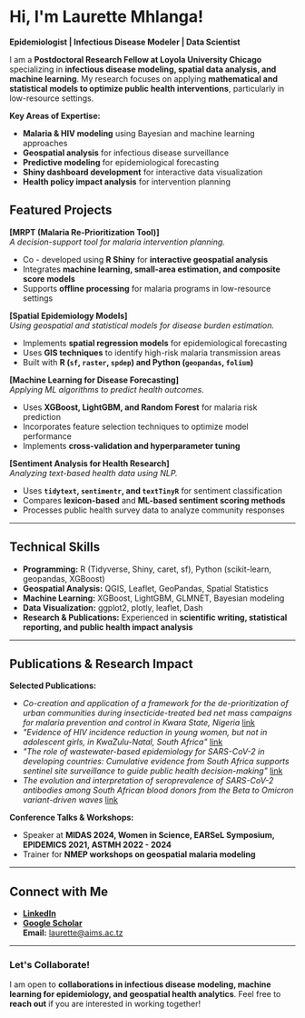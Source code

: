 # Hi, I'm Laurette Mhlanga!
**Epidemiologist | Infectious Disease Modeler | Data Scientist**

I am a **Postdoctoral Research Fellow at Loyola University Chicago** specializing in **infectious disease modeling, spatial data analysis, and machine learning**. My research focuses on applying **mathematical and statistical models to optimize public health interventions**, particularly in low-resource settings.

 **Key Areas of Expertise:**
- **Malaria & HIV modeling** using Bayesian and machine learning approaches
- **Geospatial analysis** for infectious disease surveillance
- **Predictive modeling** for epidemiological forecasting
- **Shiny dashboard development** for interactive data visualization
- **Health policy impact analysis** for intervention planning

## Featured Projects

 **[MRPT (Malaria Re-Prioritization Tool)]**  
_A decision-support tool for malaria intervention planning._  
- Co - developed using **R Shiny** for **interactive geospatial analysis**
- Integrates **machine learning, small-area estimation, and composite score models**
- Supports **offline processing** for malaria programs in low-resource settings

 **[Spatial Epidemiology Models]**  
_Using geospatial and statistical models for disease burden estimation._  
- Implements **spatial regression models** for epidemiological forecasting  
- Uses **GIS techniques** to identify high-risk malaria transmission areas  
- Built with **R (`sf`, `raster`, `spdep`) and Python (`geopandas`, `folium`)**

**[Machine Learning for Disease Forecasting]**  
_Applying ML algorithms to predict health outcomes._  
- Uses **XGBoost, LightGBM, and Random Forest** for malaria risk prediction  
- Incorporates feature selection techniques to optimize model performance  
- Implements **cross-validation and hyperparameter tuning**  

 **[Sentiment Analysis for Health Research]**  
_Analyzing text-based health data using NLP._  
- Uses **`tidytext`, `sentimentr`, and `textTinyR`** for sentiment classification  
- Compares **lexicon-based** and **ML-based sentiment scoring methods**  
- Processes public health survey data to analyze community responses  

---

## Technical Skills
- **Programming:** R (Tidyverse, Shiny, caret, sf), Python (scikit-learn, geopandas, XGBoost)  
- **Geospatial Analysis:** QGIS, Leaflet, GeoPandas, Spatial Statistics  
- **Machine Learning:** XGBoost, LightGBM, GLMNET, Bayesian modeling  
- **Data Visualization:** ggplot2, plotly, leaflet, Dash  
 - **Research & Publications:** Experienced in **scientific writing, statistical reporting, and public health impact analysis**  

---

## Publications & Research Impact
**Selected Publications:**  
- _Co-creation and application of a framework for the de-prioritization of urban communities during insecticide-treated bed net mass campaigns for malaria prevention and control in Kwara State, Nigeria_ [link](https://link.springer.com/article/10.1186/s44263-025-00126-0)
- _"Evidence of HIV incidence reduction in young women, but not in adolescent girls, in KwaZulu-Natal, South Africa"_ [link](https://doi.org/10.1016/j.ijregi.2023.07.004) 
- _"The role of wastewater-based epidemiology for SARS-CoV-2 in developing countries: Cumulative evidence from South Africa supports sentinel site surveillance to guide public health decision-making"_ [link](https://doi.org/10.1016/j.scitotenv.2023.165817)
- _The evolution and interpretation of seroprevalence of SARS-CoV-2 antibodies among South African blood donors from the Beta to Omicron variant-driven waves_ [link](https://doi.org/10.1111/vox.13571)


**Conference Talks & Workshops:**  
- Speaker at **MIDAS 2024, Women in Science, EARSeL Symposium, EPIDEMICS 2021, ASTMH 2022 - 2024**
- Trainer for **NMEP workshops on geospatial malaria modeling**  

---

## Connect with Me
 - **[LinkedIn](https://www.linkedin.com/in/laurette-mhlanga-phd-6b94912b/)**  
 - **[Google Scholar](https://scholar.google.com/scholar?as_ylo=2024&q=laurette+mhlanga&hl=en&as_sdt=0,14)**  
**Email:** laurette@aims.ac.tz  

---

### **Let's Collaborate!**
I am open to **collaborations in infectious disease modeling, machine learning for epidemiology, and geospatial health analytics**. Feel free to **reach out** if you are interested in working together!  

